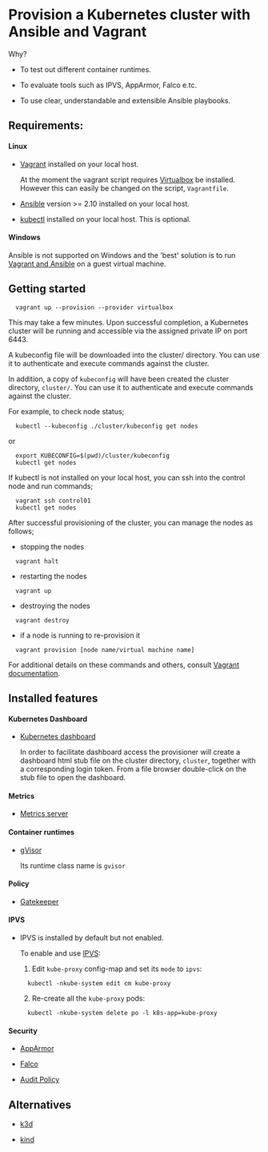 Provision a Kubernetes cluster with Ansible and Vagrant
==============================================

Why?

* To test out different container runtimes.

* To evaluate tools such as IPVS, AppArmor, Falco e.tc.

* To use clear, understandable and extensible Ansible playbooks.

## Requirements:

#### Linux

* [Vagrant](https://developer.hashicorp.com/vagrant/docs/installation) installed on your local host.

  At the moment the vagrant script requires [Virtualbox](https://www.virtualbox.org/wiki/Documentation) be installed. However this can easily be changed on the script, `Vagrantfile`.

* [Ansible](https://docs.ansible.com/ansible/latest/installation_guide/intro_installation.html) version >= 2.10 installed on your local host.


* [kubectl](https://kubernetes.io/docs/tasks/tools/install-kubectl-linux/#install-using-native-package-management) installed on your local host. This is optional.

#### Windows

Ansible is not supported on Windows and the 'best' solution is to run [Vagrant and Ansible](https://developer.hashicorp.com/vagrant/docs/provisioning/ansible_local) on a guest virtual machine.

## Getting started

```commandline
  vagrant up --provision --provider virtualbox
```

This may take a few minutes. Upon successful completion, a Kubernetes cluster will be running and accessible via the assigned private IP on port 6443.

A kubeconfig file will be downloaded into the cluster/ directory. You can use it to authenticate and execute commands against the cluster.

In addition, a copy of `kubeconfig` will have been created the cluster directory, `cluster/`. You can use it to authenticate and execute commands against the cluster.

For example, to check node status;

```commandline
  kubectl --kubeconfig ./cluster/kubeconfig get nodes
```

or

```commandline
  export KUBECONFIG=$(pwd)/cluster/kubeconfig
  kubectl get nodes
```

If kubectl is not installed on your local host, you can ssh into the control node and run commands;

```commandline
  vagrant ssh control01
  kubectl get nodes
```

After successful provisioning of the cluster, you can manage the nodes as follows;

* stopping the nodes

```commandline
  vagrant halt
```

* restarting the nodes

```commandline
  vagrant up
```

* destroying the nodes

```commandline
  vagrant destroy
```

* if a node is running to re-provision it

```commandline
  vagrant provision [node name/virtual machine name]
```

For additional details on these commands and others, consult [Vagrant documentation](https://developer.hashicorp.com/vagrant/docs).

## Installed features

#### Kubernetes Dashboard

* [Kubernetes dashboard](https://github.com/kubernetes/dashboard)

  In order to facilitate dashboard access the provisioner will create a dashboard html stub file on the cluster directory, `cluster`, together with a corresponding login token.
  From a file browser double-click on the stub file to open the dashboard.

#### Metrics

* [Metrics server](https://github.com/kubernetes-sigs/metrics-server)

#### Container runtimes

* [gVisor](https://gvisor.dev/docs/)

  Its runtime class name is `gvisor`

#### Policy

* [Gatekeeper](https://open-policy-agent.github.io/gatekeeper/website/docs/)

#### IPVS

* IPVS is installed by default but not enabled.

  To enable and use [IPVS](https://kubernetes.io/docs/reference/config-api/kube-proxy-config.v1alpha1/):

  1. Edit `kube-proxy` config-map and set its `mode` to `ipvs`:
      
    ```commandline
      kubectl -nkube-system edit cm kube-proxy
    ```

  2. Re-create all the `kube-proxy` pods:

    ```commandline
      kubectl -nkube-system delete po -l k8s-app=kube-proxy
    ```

#### Security

* [AppArmor](https://ubuntu.com/server/docs/security-apparmor)

* [Falco](https://falco.org/docs/)

* [Audit Policy](https://kubernetes.io/docs/tasks/debug/debug-cluster/audit/)


## Alternatives

* [k3d](https://k3d.io/v5.4.9/)

* [kind](https://github.com/kubernetes-sigs/kind)
